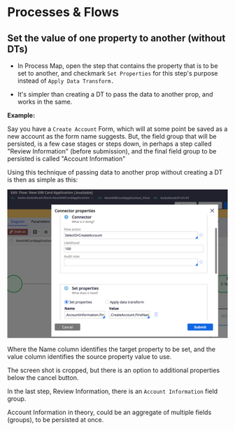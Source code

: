 # Processes & Flows

## Set the value of one property to another (without DTs)

- In Process Map, open the step that contains the property that is to be set to another, and checkmark `Set Properties` for this step's purpose instead of `Apply Data Transform.`

- It's simpler than creating a DT to pass the data to another prop, and works in the same.

**Example:**

Say you have a `Create Account` Form, which will at some point be saved as a new account as the form name suggests. But, the field group that will be persisted, is a few case stages or steps down, in perhaps a step called "Review Information" (before submission), and the final field group to be persisted is called "Account Information"

Using this technique of passing data to another prop without creating a DT is then as simple as this:

<img src="./images/process-connector-set-properties.png" alt="connector pannel in Process Map: Set Properties Section" />

Where the Name column identifies the target property to be set, and the value column identifies the source property value to use.

The screen shot is cropped, but there is an option to additional properties below the cancel button.

In the last step, Review Information, there is an `Account Information` field group.

Account Information in theory, could be an aggregate of multiple fields (groups), to be persisted at once.
